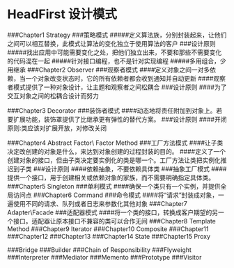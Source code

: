 # HeadFirst 设计模式
###Chapter1  Strategy
###策略模式
#####定义算法族，分别封装起来，让他们之间可以相互替换，此模式让算法的变化独立于使用算法的客户
###设计原则
#####找出应用中可能需要变化之处，把他们独立出来，不要和那些不需要变化的代码混在一起
#####针对接口编程，也不是针对实现编程
#####多用组合，少用继承
###Chapter2  Observer
###观察者模式
####定义对象之间一对多依赖，当一个对象改变状态时，它的所有依赖者都会收到通知并自动更新
####观察者模式提供了一种对象设计，让主题和观察者之间松耦合
###设计原则
####为了交互对象之间的松耦合设计而努力

###Chapter3  Decorator
###装饰者模式
####动态地将责任附加到对象上。若要扩展功能，装饰罩提供了比继承更有弹性的替代方案。
###设计原则
####开闭原则:类应该对扩展开放，对修改关闭

###Chapter4  Abstract Factor\ Factor Method
###工厂方法模式
####让子类决定改创建的对象是什么，来达到对象创建的过程封装的目的。
####定义了一个创建对象的接口，但由子类决定要实例化的类是哪一个。工厂方法让类把实例化推迟到子类
###设计原则
####依赖抽象，不要依赖具体类
###抽象工厂模式
####提供一个接口，用于创建相关或依赖对象的家族，而不需要明确指定具体类。
###Chapter5  Singleton
###单利模式
####确保一个类只有一个实例，并提供全局访问点
###Chapter6  Command
###命令模式
####将“请求”封装成对象，一遍使用不同的请求、队列或者日志来参数化其他对象
###Chapter7  Adapter\Facade
###适配器模式
####将一个类的接口，转换成客户期望的另一个接口。适配器让原本接口不兼容的类可以合作无间
###Chapter8  Template Method
###Chapter9 Iterator 
###Chapter10 Composite
###Chapter11 
###Chapter12 
###Chapter13 
###Chapter14 State
###Chapter15 Proxy

###Bridge
###Builder
###Chain of Responsibility
###Flyweight
###Interpreter
###Mediator
###Memento
###Prototype
###Visitor